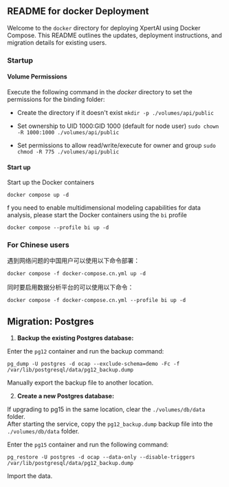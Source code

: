 ## README for docker Deployment

Welcome to the `docker` directory for deploying XpertAI using Docker Compose. This README outlines the updates, deployment instructions, and migration details for existing users.

### Startup

#### Volume Permissions

Execute the following command in the *docker* directory to set the permissions for the binding folder:

- Create the directory if it doesn't exist
`mkdir -p ./volumes/api/public`

- Set ownership to UID 1000:GID 1000 (default for node user)
`sudo chown -R 1000:1000 ./volumes/api/public`

- Set permissions to allow read/write/execute for owner and group
`sudo chmod -R 775 ./volumes/api/public`

#### Start up

Start up the Docker containers

`docker compose up -d`

f you need to enable multidimensional modeling capabilities for data analysis, please start the Docker containers using the `bi` profile

`docker compose --profile bi up -d`

### For Chinese users

遇到网络问题的中国用户可以使用以下命令部署：

`docker compose -f docker-compose.cn.yml up -d`

同时要启用数据分析平台的可以使用以下命令：

`docker compose -f docker-compose.cn.yml --profile bi up -d`

## Migration: Postgres

1. **Backup the existing Postgres database:**

Enter the `pg12` container and run the backup command:

```
pg_dump -U postgres -d ocap --exclude-schema=demo -Fc -f /var/lib/postgresql/data/pg12_backup.dump
```

Manually export the backup file to another location.

2. **Create a new Postgres database:**

If upgrading to pg15 in the same location, clear the `./volumes/db/data` folder.  
After starting the service, copy the `pg12_backup.dump` backup file into the `./volumes/db/data` folder.

Enter the `pg15` container and run the following command:

```
pg_restore -U postgres -d ocap --data-only --disable-triggers /var/lib/postgresql/data/pg12_backup.dump
```

Import the data.
